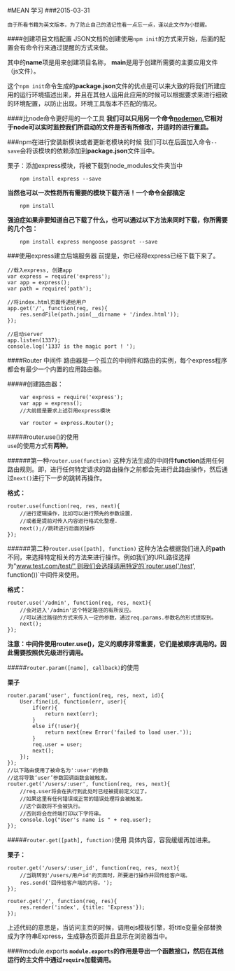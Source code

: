 #MEAN 学习
###2015-03-31

	由于所看书籍为英文版本，为了防止自己的渣记性看一点忘一点，谨以此文作为小提醒。

####创建项目文档配置
JSON文档的创建使用`npm init`的方式来开始，后面的配置会有命令行来通过提醒的方式来做。

其中的**name**项是用来创建项目名称， **main**是用于创建所需要的主要应用文件（js文件）。

这个`npm init`命令生成的**package.json**文件的优点是可以来大致的将我们所建应用的运行环境描述出来，并且在其他人运用此应用的时候可以根据要求来进行细致的环境配置，以防止出现。环境工具版本不匹配的情况。

####比node命令更好用的一个工具
**我们可以只用另一个命令<a href='https://github.com/remy/nodemon'>nodemon</a>,它相对于node可以实时监控我们所启动的文件是否有所修改，并适时的进行重启。**

###npm在进行安装新模块或者更新老模块的时候
我们可以在后面加入命令`--save`会将该模块的依赖添加到**package.json**文件当中。

栗子：添加express模块，将被下载到node_modules文件夹当中		

```
	npm install express --save
```

**当然也可以一次性将所有需要的模块下载齐活！一个命令全部搞定**	
	
```
	npm install
```

**强迫症如果非要知道自己下载了什么，也可以通过以下方法来同时下载，你所需要的几个包：**

```
	npm install express mongoose passprot --save
````

###使用express建立后端服务器
	前提是，你已经将express已经下载下来了。

```
//载入express, 创建app
var express = require('express');
var app = express();
var path = require('path');

//将index.html页面传递给用户
app.get('/', function(req, res){
	res.sendFile(path.join(__dirname + '/index.html'));
});

//启动server
app.listen(1337);
console.log('1337 is the magic port ! ');
```

####Router 中间件
路由器是一个孤立的中间件和路由的实例，每个express程序都会有最少一个内置的应用路由器。

#####创建路由器：	

```
	var express = require('express');
	var app = express();
	//大前提是要求上述引用express模块
	
	var router = express.Router();
```

#####router.use()的使用	
`use`的使用方式有**两种**。

######第一种`router.use(function)`
这种方法生成的中间件**function**适用任何路由规则。即，进行任何特定请求的路由操作之前都会先进行此路由操作，然后通过`next()`进行下一步的跳转再操作。

**格式：**		

```
router.use(function(req, res, next){
	//进行逻辑操作，比如可以进行预先的参数设置，
	//或者是提前对传入内容进行格式化整理.
	next();//跳转进行后面的操作
});
```

######第二种`router.use([path], function)`
这种方法会根据我们进入的**path**不同，来选择特定相关的方法来进行操作。例如我们的URL路径选择为"www.test.com/test/",则我们会选择适用特定的`router.use('/test', function())`中间件来使用。

**格式：**		

```
router.use('/admin', function(req, res, next){
	//会对进入'/admin'这个特定路径的有所反应。
	//可以通过路径的方式来传入一定的参数，通过req.params.参数名的形式提取到。
	next();
});
```

**注意：中间件使用router.use()，定义的顺序非常重要，它们是被顺序调用的。因此需要按照优先级进行调用。**

#####`router.param([name], callback)`的使用

**栗子**

```
router.param('user', function(req, res, next, id){
	User.fine(id, function(err, user){
		if(err){
			return next(err);
		}
		else if(!user){
			return next(new Error('failed to load user.'));
		}
		req.user = user;
		next();
	});
});
//以下路由使用了被命名为':user'的参数
//这将导致‘user’参数回调函数会被触发。
router.get('/users/:user', function(req, res, next){
	//req.user将会在执行到此处时已经被提前定义过了。
	//如果这里有任何错误或正常的错误处理将会被触发。
	//这个函数将不会被执行。
	//否则将会在终端打印以下字符串。
	console.log("User's name is " + req.user);
});
```
#####`router.get([path], function)`使用
	具体内容，容我缓缓再加进来。

**栗子：**		

```
router.get('/users/:user_id', function(req, res, next){
	//当跳转到'/users/用户id'的页面时，所要进行操作并回传给客户端。
	res.send('回传给客户端的内容。');
});
```

```
router.get('/', function(req, res){
	res.render('index', {title: 'Express'});
});
```

上述代码的意思是，当访问主页的时候，调用ejs模板引擎，将title变量全部替换成为字符串Express，生成静态页面并且显示在浏览器当中。

####module.exports
**`module.exports`的作用是导出一个函数接口，然后在其他运行的主文件中通过`require`加载调用。**
